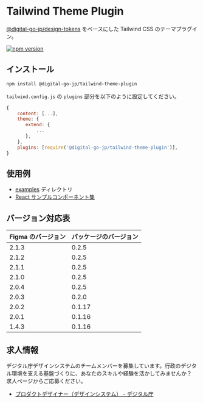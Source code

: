 # Tailwind Theme Plugin

[@digital-go-jp/design-tokens](https://www.npmjs.com/package/@digital-go-jp/design-tokens) をベースにした Tailwind CSS のテーマプラグイン。

[![npm version](https://badge.fury.io/js/@digital-go-jp%2Ftailwind-theme-plugin.svg)](https://badge.fury.io/js/@digital-go-jp%2Ftailwind-theme-plugin)

## インストール

```sh
npm install @digital-go-jp/tailwind-theme-plugin
```

`tailwind.config.js` の `plugins` 部分を以下のように設定してください。

```js
{
    content: [...],
    theme: {
       extend: {
           ...
       },
    },
    plugins: [require('@digital-go-jp/tailwind-theme-plugin')],
}
```

## 使用例

- [examples](./examples/) ディレクトリ
- [React サンプルコンポーネント集](https://github.com/digital-go-jp/design-system-example-components)

## バージョン対応表

| Figma のバージョン | パッケージのバージョン |
| ------------------ | ---------------- |
| 2.1.3              | 0.2.5            |
| 2.1.2              | 0.2.5            |
| 2.1.1              | 0.2.5            |
| 2.1.0              | 0.2.5            |
| 2.0.4              | 0.2.5            |
| 2.0.3              | 0.2.0            |
| 2.0.2              | 0.1.17           |
| 2.0.1              | 0.1.16           |
| 1.4.3              | 0.1.16           |

## 求人情報

デジタル庁デザインシステムのチームメンバーを募集しています。行政のデジタル環境を支える基盤づくりに、あなたのスキルや経験を活かしてみませんか？　求人ページからご応募ください。

- [プロダクトデザイナー（デザインシステム） - デジタル庁](https://herp.careers/v1/digitalsaiyo/IjQ4ovK9BFPl)
